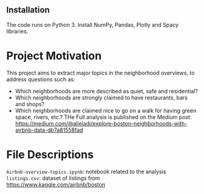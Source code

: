 ## Installation
The code runs on Python 3.
Install NumPy, Pandas, Plotly and Spacy libraries.

# Project Motivation
This project aims to extract major topics in the neighborhood overviews, to address questions such as:
- Which neighborhoods are more described as quiet, safe and residential?
- Which neighborhoods are strongly claimed to have restaurants, bars and shops?
- Which neighborhoods are claimed nice to go on a walk for having green space, rivers, etc.?
THe Full analysis is published on the Medium post: https://medium.com/@alieladi/explore-boston-neighborhoods-with-airbnb-data-db7a81558fad

# File Descriptions
`Airbnb-overview-topics.ipynb`: notebook related to the analysis
`listings.csv`: dataset of listings from https://www.kaggle.com/airbnb/boston
